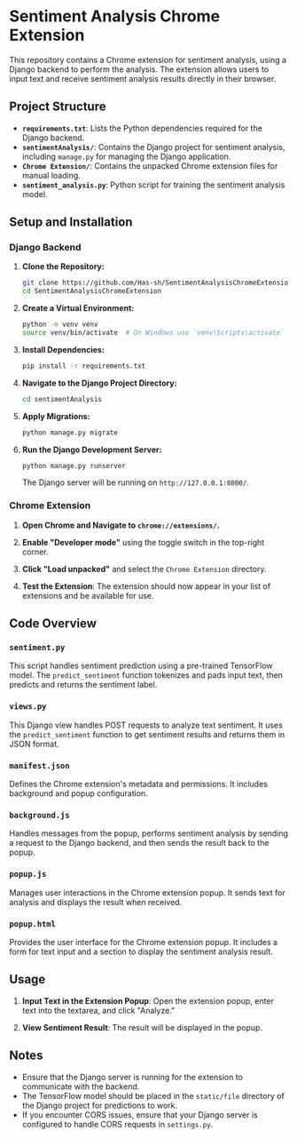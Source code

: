 # Sentiment Analysis Chrome Extension

This repository contains a Chrome extension for sentiment analysis, using a Django backend to perform the analysis. The extension allows users to input text and receive sentiment analysis results directly in their browser.

## Project Structure

- **`requirements.txt`**: Lists the Python dependencies required for the Django backend.
- **`sentimentAnalysis/`**: Contains the Django project for sentiment analysis, including `manage.py` for managing the Django application.
- **`Chrome Extension/`**: Contains the unpacked Chrome extension files for manual loading.
- **`sentiment_analysis.py`**: Python script for training the sentiment analysis model.

## Setup and Installation

### Django Backend

1. **Clone the Repository:**

    ```bash
    git clone https://github.com/Has-sh/SentimentAnalysisChromeExtension.git
    cd SentimentAnalysisChromeExtension
    ```

2. **Create a Virtual Environment:**

    ```bash
    python -m venv venv
    source venv/bin/activate  # On Windows use `venv\Scripts\activate`
    ```

3. **Install Dependencies:**

    ```bash
    pip install -r requirements.txt
    ```

4. **Navigate to the Django Project Directory:**

    ```bash
    cd sentimentAnalysis
    ```

5. **Apply Migrations:**

    ```bash
    python manage.py migrate
    ```

6. **Run the Django Development Server:**

    ```bash
    python manage.py runserver
    ```

   The Django server will be running on `http://127.0.0.1:8000/`.

### Chrome Extension

1. **Open Chrome and Navigate to `chrome://extensions/`.**

2. **Enable "Developer mode"** using the toggle switch in the top-right corner.

3. **Click "Load unpacked"** and select the `Chrome Extension` directory.

4. **Test the Extension**: The extension should now appear in your list of extensions and be available for use.

## Code Overview

### `sentiment.py`

This script handles sentiment prediction using a pre-trained TensorFlow model. The `predict_sentiment` function tokenizes and pads input text, then predicts and returns the sentiment label.

### `views.py`

This Django view handles POST requests to analyze text sentiment. It uses the `predict_sentiment` function to get sentiment results and returns them in JSON format.

### `manifest.json`

Defines the Chrome extension's metadata and permissions. It includes background and popup configuration.

### `background.js`

Handles messages from the popup, performs sentiment analysis by sending a request to the Django backend, and then sends the result back to the popup.

### `popup.js`

Manages user interactions in the Chrome extension popup. It sends text for analysis and displays the result when received.

### `popup.html`

Provides the user interface for the Chrome extension popup. It includes a form for text input and a section to display the sentiment analysis result.

## Usage

1. **Input Text in the Extension Popup**: Open the extension popup, enter text into the textarea, and click "Analyze."

2. **View Sentiment Result**: The result will be displayed in the popup.

## Notes

- Ensure that the Django server is running for the extension to communicate with the backend.
- The TensorFlow model should be placed in the `static/file` directory of the Django project for predictions to work.
- If you encounter CORS issues, ensure that your Django server is configured to handle CORS requests in `settings.py`.
